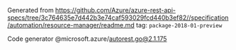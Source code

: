 Generated from https://github.com/Azure/azure-rest-api-specs/tree/3c764635e7d442b3e74caf593029fcd440b3ef82//specification/automation/resource-manager/readme.md tag: `package-2018-01-preview`

Code generator @microsoft.azure/autorest.go@2.1.175


